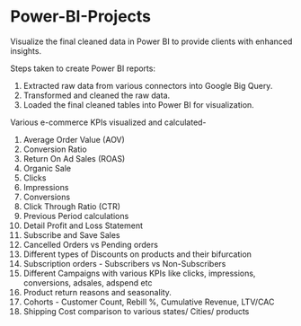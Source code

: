 # Power-BI-Projects
Visualize the final cleaned data in Power BI to provide clients with enhanced insights.

Steps taken to create Power BI reports:

1. Extracted raw data from various connectors into Google Big Query.
2. Transformed and cleaned the raw data.
3. Loaded the final cleaned tables into Power BI for visualization.

Various e-commerce KPIs visualized and calculated-
1. Average Order Value (AOV)
2. Conversion Ratio
3. Return On Ad Sales (ROAS)
4. Organic Sale
5. Clicks
6. Impressions
7. Conversions
8. Click Through Ratio (CTR)
9. Previous Period calculations
10. Detail Profit and Loss Statement
11. Subscribe and Save Sales
12. Cancelled Orders vs Pending orders
13. Different types of Discounts on products and their bifurcation
14. Subscription orders - Subscribers vs Non-Subscribers
15. Different Campaigns with various KPIs like clicks, impressions, conversions, adsales, adspend etc
16. Product return reasons and seasonality.
17. Cohorts - Customer Count, Rebill %, Cumulative Revenue, LTV/CAC
18. Shipping Cost comparison to various states/ Cities/ products 
    
